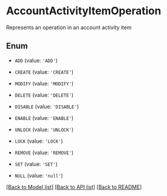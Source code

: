 # AccountActivityItemOperation

Represents an operation in an account activity item

## Enum

* `ADD` (value: `'ADD'`)

* `CREATE` (value: `'CREATE'`)

* `MODIFY` (value: `'MODIFY'`)

* `DELETE` (value: `'DELETE'`)

* `DISABLE` (value: `'DISABLE'`)

* `ENABLE` (value: `'ENABLE'`)

* `UNLOCK` (value: `'UNLOCK'`)

* `LOCK` (value: `'LOCK'`)

* `REMOVE` (value: `'REMOVE'`)

* `SET` (value: `'SET'`)

* `NULL` (value: `'null'`)

[[Back to Model list]](../README.md#documentation-for-models) [[Back to API list]](../README.md#documentation-for-api-endpoints) [[Back to README]](../README.md)


